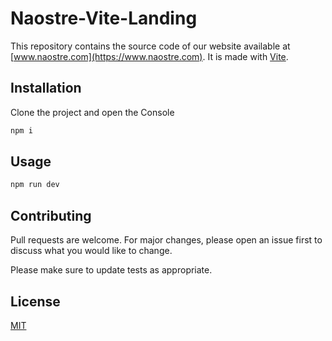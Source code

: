 # Naostre-Vite-Landing

This repository contains the source code of our website available at [www.naostre.com](https://www.naostre.com).
It is made with [Vite](https://vitejs.dev/).

## Installation

Clone the project and open the Console

```bash
npm i
```

## Usage

```bash
npm run dev
```

## Contributing

Pull requests are welcome. For major changes, please open an issue first to discuss what you would like to change.

Please make sure to update tests as appropriate.

## License

[MIT](https://choosealicense.com/licenses/mit/)
